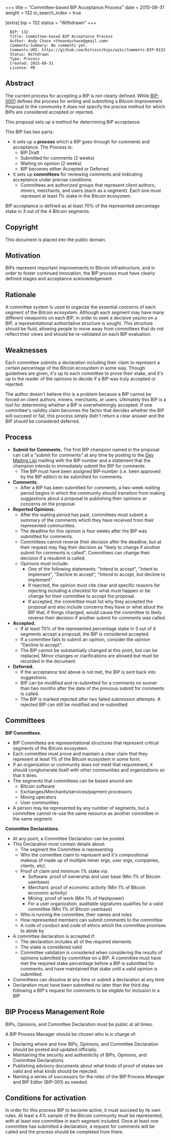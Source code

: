 +++
title = "Committee-based BIP Acceptance Process"
date = 2015-08-31
weight = 132
in_search_index = true

[extra]
bip = 132
status = "Withdrawn"
+++

      BIP: 132
      Title: Committee-based BIP Acceptance Process
      Author: Andy Chase <theandychase@gmail.com>
      Comments-Summary: No comments yet.
      Comments-URI: https://github.com/bitcoin/bips/wiki/Comments:BIP-0132
      Status: Withdrawn
      Type: Process
      Created: 2015-08-31
      License: PD

## Abstract

The current process for accepting a BIP is not clearly defined. While
[BIP-0001](https://github.com/bitcoin/bips/blob/master/bip-0001.mediawiki)
defines the process for writing and submitting a Bitcoin Improvement
Proposal to the community it does not specify the precise method for
which BIPs are considered accepted or rejected.

This proposal sets up a method for determining BIP acceptance.

This BIP has two parts:

-   It sets up a **process** which a BIP goes through for comments and
    acceptance. The Process is:
    -   BIP Draft
    -   Submitted for comments (2 weeks)
    -   Waiting on opinion (2 weeks)
    -   BIP becomes either Accepted or Deferred
-   It sets up **committees** for reviewing comments and indicating
    acceptance under precise conditions.
    -   Committees are authorized groups that represent client authors,
        miners, merchants, and users (each as a segment). Each one must
        represent at least 1% stake in the Bitcoin ecosystem.

BIP acceptance is defined as at least 70% of the represented percentage
stake in 3 out of the 4 Bitcoin segments.

## Copyright

This document is placed into the public domain.

## Motivation

BIPs represent important improvements to Bitcoin infrastructure, and in
order to foster continued innovation, the BIP process must have clearly
defined stages and acceptance acknowledgement.

## Rationale

A committee system is used to organize the essential concerns of each
segment of the Bitcoin ecosystem. Although each segment may have many
different viewpoints on each BIP, in order to seek a decisive yes/no on
a BIP, a representational authoritative structure is sought. This
structure should be fluid, allowing people to move away from committees
that do not reflect their views and should be re-validated on each BIP
evaluation.

## Weaknesses

Each committee submits a declaration including their claim to represent
a certain percentage of the Bitcoin ecosystem in some way. Though
guidelines are given, it's up to each committee to prove their stake,
and it's up to the reader of the opinions to decide if a BIP was truly
accepted or rejected.

The author doesn't believe this is a problem because a BIP cannot be
forced on client authors, miners, merchants, or users. Ultimately this
BIP is a tool for determining whether a BIP is overwhelmingly accepted.
If one committee's validity claim becomes the factor that decides
whether the BIP will succeed or fail, this process simply didn't return
a clear answer and the BIP should be considered deferred.

## Process

-   **Submit for Comments.** The first BIP champion named in the
    proposal can call a "submit for comments" at any time by posting to
    the [Dev Mailing
    List](https://lists.linuxfoundation.org/mailman/listinfo/bitcoin-dev)
    mailling with the BIP number and a statement that the champion
    intends to immediately submit the BIP for comments.
    -   The BIP must have been assigned BIP-number (i.e. been approved
        by the BIP editor) to be submitted for comments.
-   **Comments.**
    -   After a BIP has been submitted for comments, a two-week waiting
        period begins in which the community should transition from
        making suggestions about a proposal to publishing their opinions
        or concerns on the proposal.
-   **Reported Opinions.**
    -   After the waiting period has past, committees must submit a
        summary of the comments which they have received from their
        represented communities.
    -   The deadline for this opinion is four weeks after the BIP was
        submitted for comments.
    -   Committees cannot reverse their decision after the deadline, but
        at their request may flag their decision as "likely to change if
        another submit for comments is called". Committees can change
        their decision if a resubmit is called.
    -   Opinions must include:
        -   One of the following statements: "Intend to accept", "Intent
            to implement", "Decline to accept", "Intend to accept, but
            decline to implement".
        -   If rejected, the opinion must cite clear and specific
            reasons for rejecting including a checklist for what must
            happen or be change for their committee to accept the
            proposal.
        -   If accepted, the committee must list why they accepted the
            proposal and also include concerns they have or what about
            the BIP that, if things changed, would cause the committee
            to likely reverse their decision if another submit for
            comments was called.
-   **Accepted.**
    -   If at least 70% of the represented percentage stake in 3 out of
        4 segments accept a proposal, the BIP is considered accepted.
    -   If a committee fails to submit an opinion, consider the opinion
        "Decline to accept".
    -   The BIP cannot be substantially changed at this point, but can
        be replaced. Minor changes or clarifications are allowed but
        must be recorded in the document.
-   **Deferred.**
    -   If the acceptance test above is not met, the BIP is sent back
        into suggestions.
    -   BIP can be modified and re-submitted for a comments no sooner
        than two months after the date of the previous submit for
        comments is called.
    -   The BIP is marked rejected after two failed submission attempts.
        A rejected BIP can still be modified and re-submitted.

## Committees

**BIP Committees.**

-   BIP Committees are representational structures that represent
    critical segments of the Bitcoin ecosystem.
-   Each committee must prove and maintain a clear claim that they
    represent at least 1% of the Bitcoin ecosystem in some form.
-   If an organization or community does not meet that requirement, it
    should conglomerate itself with other communities and organizations
    so that it does.
-   The segments that committees can be based around are:
    -   Bitcoin software
    -   Exchanges/Merchants/services/payment processors
    -   Mining operators
    -   User communities
-   A person may be represented by any number of segments, but a
    committee cannot re-use the same resource as another committee in
    the same segment.

**Committee Declarations.**

-   At any point, a Committee Declaration can be posted.
-   This Declaration must contain details about:
    -   The segment the Committee is representing
    -   Who the committee claim to represent and it's compositional
        makeup (if made up of multiple miner orgs, user orgs, companies,
        clients, etc).
    -   Proof of claim and minimum 1% stake via:
        -   Software: proof of ownership and user base (Min 1% of
            Bitcoin userbase)
        -   Merchant: proof of economic activity (Min 1% of Bitcoin
            economic activity)
        -   Mining: proof of work (Min 1% of Hashpower)
        -   For a user organization, auditable signatures qualifies for
            a valid committee (Min 1% of Bitcoin userbase)
    -   Who is running the committee, their names and roles
    -   How represented members can submit comments to the committee
    -   A code of conduct and code of ethics which the committee
        promises to abide by
-   A committee declaration is accepted if:
    -   The declaration includes all of the required elements
    -   The stake is considered valid
    -   Committee validation is considered when considering the results
        of opinions submitted by committee on a BIP. A committee must
        have met the required stake percentage before a BIP is submitted
        for comments, and have maintained that stake until a valid
        opinion is submitted.
-   Committees can dissolve at any time or submit a declaration at any
    time
-   Declaration must have been submitted no later than the third day
    following a BIP's request for comments to be eligible for inclusion
    in a BIP

## BIP Process Management Role

BIPs, Opinions, and Committee Declaration must be public at all times.

A BIP Process Manager should be chosen who is in charge of:

-   Declaring where and how BIPs, Opinions, and Committee Declaration
    should be posted and updated officially.
-   Maintaining the security and authenticity of BIPs, Opinions, and
    Committee Declarations
-   Publishing advisory documents about what kinds of proof of stakes
    are valid and what kinds should be rejected.
-   Naming a series of successors for the roles of the BIP Process
    Manager and BIP Editor (BIP-001) as needed.

## Conditions for activation

In order for this process BIP to become active, it must succeed by its
own rules. At least a 4% sample of the Bitcoin community must be
represented, with at least one committee in each segment included. Once
at least one committee has submitted a declaration, a request for
comments will be called and the process should be completed from there.
